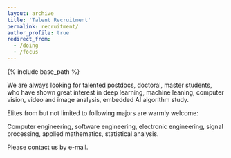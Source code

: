 ```yaml
---
layout: archive
title: 'Talent Recruitment'
permalink: recruitment/
author_profile: true
redirect_from:
  - /doing
  - /focus
---
```


{% include base_path %}

We are always looking for talented postdocs, doctoral, master students, who have shown great interest in deep learning, machine leaning, computer vision, video and image analysis, embedded AI algorithm study.

Elites from but not limited to following majors are warmly welcome:

Computer engineering, software engineering, electronic engineering, signal processing, applied mathematics, statistical analysis.

Please contact us by e-mail.
